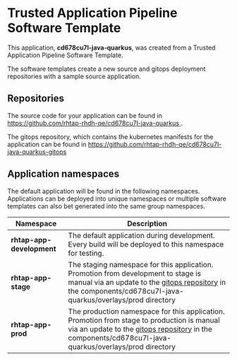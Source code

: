 # Trusted Application Pipeline Software Template

This application, **cd678cu7l-java-quarkus**, was created from a Trusted Application Pipeline Software Template.

The software templates create a new source and gitops deployment repositories with a sample source application. 

## Repositories

The source code for your application can be found in [https://github.com/rhtap-rhdh-qe/cd678cu7l-java-quarkus ](https://github.com/rhtap-rhdh-qe/cd678cu7l-java-quarkus ).
 
The gitops repository, which contains the kubernetes manifests for the application can be found in 
[https://github.com/rhtap-rhdh-qe/cd678cu7l-java-quarkus-gitops ](https://github.com/rhtap-rhdh-qe/cd678cu7l-java-quarkus-gitops ) 

## Application namespaces 

The default application will be found in the following namespaces. Applications can be deployed into unique namespaces or multiple software templates can also bet generated into the same group namespaces.  

|  Namespace   |  Description   |  
| -------- | -------- |   
| **rhtap-app-development** | The default application during development. Every build will be deployed to this namespace for testing. | 
| **rhtap-app-stage** | The staging namespace for this application. Promotion from development to stage is manual via an update to the [gitops repository](https://github.com/rhtap-rhdh-qe/cd678cu7l-java-quarkus-gitops ) in the components/cd678cu7l-java-quarkus/overlays/prod directory |  
| **rhtap-app-prod** | The production namespace for this application. Promotion from stage to production is manual via an update to the [gitops repository](https://github.com/rhtap-rhdh-qe/cd678cu7l-java-quarkus-gitops ) in the components/cd678cu7l-java-quarkus/overlays/prod directory | 